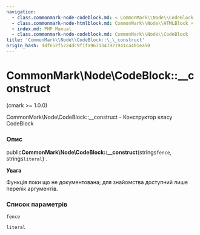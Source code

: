 ```yaml
---
navigation:
  - class.commonmark-node-codeblock.md: « CommonMark\\Node\\CodeBlock
  - class.commonmark-node-htmlblock.md: CommonMark\\Node\\HTMLBlock »
  - index.md: PHP Manual
  - class.commonmark-node-codeblock.md: CommonMark\\Node\\CodeBlock
title: 'CommonMark\\Node\\CodeBlock::\_\_construct'
origin_hash: ddf652f5224dc9f1fa9671347921941ca401ea50
---
```

# CommonMark\\Node\\CodeBlock::\_\_construct

(cmark >= 1.0.0)

CommonMark\\Node\\CodeBlock::\_\_construct - Конструктор класу CodeBlock

### Опис

public**CommonMark\\Node\\CodeBlock::\_\_construct**(string`$fence`, string`$literal`) .

**Увага**

Функція поки що не документована; для знайомства доступний лише перелік аргументів.

### Список параметрів

`fence`

`literal`
